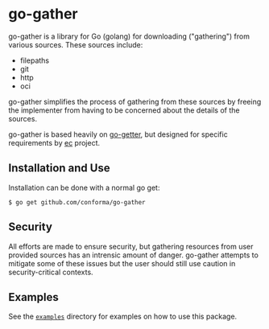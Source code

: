 # go-gather

go-gather is a library for Go (golang) for downloading ("gathering") from various sources. These sources include:
 * filepaths
 * git
 * http
 * oci

go-gather simplifies the process of gathering from these sources by freeing the implementer from having to be concerned about the details of the sources.

go-gather is based heavily on [go-getter](https://github.com/hashicorp/go-getter), but designed for specific requirements by [ec](https://github.com/conforma/cli) project.

## Installation and Use

Installation can be done with a normal go get:
```
$ go get github.com/conforma/go-gather
```

## Security

All efforts are made to ensure security, but gathering resources from user provided sources has an intrensic amount of danger. go-gather attempts to mitigate some of these issues but the user should still use caution in security-critical contexts.

## Examples 

See the [`examples`](examples) directory for examples on how to use this package.
